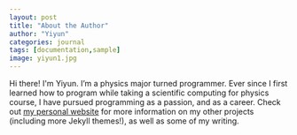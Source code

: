 ```yaml
---
layout: post
title: "About the Author"
author: "Yiyun"
categories: journal
tags: [documentation,sample]
image: yiyun1.jpg
---
```


Hi there! I'm Yiyun. I’m a physics major turned programmer. Ever since I first learned how to program while taking a scientific computing for physics course, I have pursued programming as a passion, and as a career. Check out [my personal website](https://www.lenpaul.com/) for more information on my other projects (including more Jekyll themes!), as well as some of my writing.
